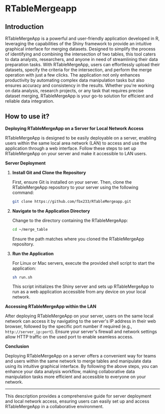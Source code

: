# RTableMergeapp
## Introduction
RTableMergeApp is a powerful and user-friendly application developed in R, leveraging the capabilities of the Shiny framework to provide an intuitive graphical interface for merging datasets. Designed to simplify the process of identifying and combining the intersection of two tables, this tool caters to data analysts, researchers, and anyone in need of streamlining their data preparation tasks. With RTableMergeApp, users can effortlessly upload their datasets, specify the criteria for the intersection, and perform the merge operation with just a few clicks. The application not only enhances productivity by automating complex data manipulation tasks but also ensures accuracy and consistency in the results. Whether you're working on data analysis, research projects, or any task that requires precise dataset merging, RTableMergeApp is your go-to solution for efficient and reliable data integration.
## How to use it?
**Deploying RTableMergeApp on a Server for Local Network Access**

RTableMergeApp is designed to be easily deployable on a server, enabling users within the same local area network (LAN) to access and use the application through a web interface. Follow these steps to set up RTableMergeApp on your server and make it accessible to LAN users.

**Server Deployment**

1. **Install Git and Clone the Repository**

   First, ensure Git is installed on your server. Then, clone the RTableMergeApp repository to your server using the following command:

   ```bash
   git clone https://github.com/fbx233/RTableMergeapp.git
   ```


2. **Navigate to the Application Directory**

   Change to the directory containing the RTableMergeApp:

   ```sh
   cd ~/merge_table
   ```

   Ensure the path matches where you cloned the RTableMergeApp repository.

3. **Run the Application**

   For Linux or Mac servers, execute the provided shell script to start the application:

   ```sh
   sh run.sh
   ```

   This script initializes the Shiny server and sets up RTableMergeApp to run as a web application accessible from any device on your local network.

**Accessing RTableMergeApp within the LAN**

After deploying RTableMergeApp on your server, users on the same local network can access it by navigating to the server's IP address in their web browser, followed by the specific port number if required (e.g., `http://server_ip:port`). Ensure your server's firewall and network settings allow HTTP traffic on the used port to enable seamless access.

**Conclusion**

Deploying RTableMergeApp on a server offers a convenient way for teams and users within the same network to merge tables and manipulate data using its intuitive graphical interface. By following the above steps, you can enhance your data analysis workflow, making collaborative data manipulation tasks more efficient and accessible to everyone on your network.

---

This description provides a comprehensive guide for server deployment and local network access, ensuring users can easily set up and access RTableMergeApp in a collaborative environment.
